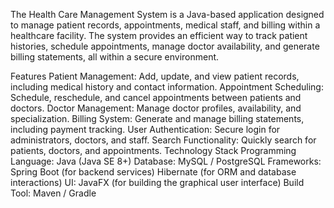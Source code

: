The Health Care Management System is a Java-based application designed to manage patient records, appointments, medical staff, and billing within a healthcare facility. The system provides an efficient way to track patient histories, schedule appointments, manage doctor availability, and generate billing statements, all within a secure environment.

Features
Patient Management: Add, update, and view patient records, including medical history and contact information.
Appointment Scheduling: Schedule, reschedule, and cancel appointments between patients and doctors.
Doctor Management: Manage doctor profiles, availability, and specialization.
Billing System: Generate and manage billing statements, including payment tracking.
User Authentication: Secure login for administrators, doctors, and staff.
Search Functionality: Quickly search for patients, doctors, and appointments.
Technology Stack
Programming Language: Java (Java SE 8+)
Database: MySQL / PostgreSQL
Frameworks:
Spring Boot (for backend services)
Hibernate (for ORM and database interactions)
UI: JavaFX (for building the graphical user interface)
Build Tool: Maven / Gradle
